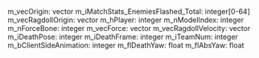m_vecOrigin: vector
m_iMatchStats_EnemiesFlashed_Total: integer[0-64]
m_vecRagdollOrigin: vector
m_hPlayer: integer
m_nModelIndex: integer
m_nForceBone: integer
m_vecForce: vector
m_vecRagdollVelocity: vector
m_iDeathPose: integer
m_iDeathFrame: integer
m_iTeamNum: integer
m_bClientSideAnimation: integer
m_flDeathYaw: float
m_flAbsYaw: float
